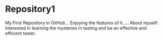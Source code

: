 Repository1
===========

My First Repository in GitHub...
Enjoying the features of it.....
About myself:
Interested in learning the mysteries in testing and be an effective and efficient tester.
